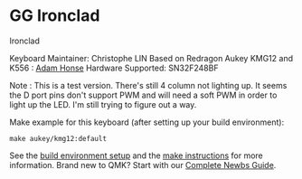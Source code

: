 # GG Ironclad

Ironclad

Keyboard Maintainer: Christophe LIN
Based on Redragon Aukey KMG12 and K556 : [Adam Honse](https://github.com/CalcProgrammer1)
Hardware Supported: SN32F248BF

Note : This is a test version. There's still 4 column not lighting up. It seems the D port pins don't support PWM and will need a soft PWM in order to light up the LED. I'm still trying to figure out a way.

Make example for this keyboard (after setting up your build environment):

    make aukey/kmg12:default

See the [build environment setup](https://docs.qmk.fm/#/getting_started_build_tools) and the [make instructions](https://docs.qmk.fm/#/getting_started_make_guide) for more information. Brand new to QMK? Start with our [Complete Newbs Guide](https://docs.qmk.fm/#/newbs).
